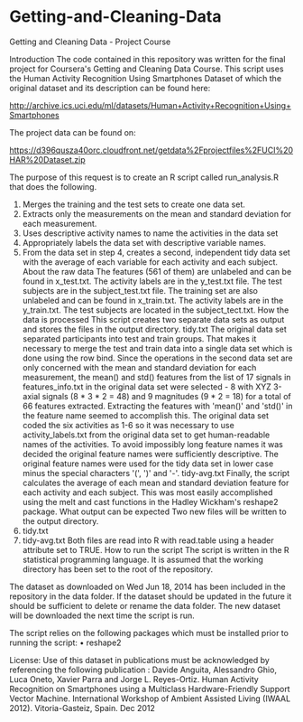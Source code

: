 Getting-and-Cleaning-Data
=========================

Getting and Cleaning Data - Project Course

Introduction
The code contained in this repository was written for the final project for Coursera's Getting and Cleaning Data Course.
This script uses the Human Activity Recognition Using Smartphones Dataset of which the original dataset and its description can be found here:

http://archive.ics.uci.edu/ml/datasets/Human+Activity+Recognition+Using+Smartphones

The project data can be found on:

https://d396qusza40orc.cloudfront.net/getdata%2Fprojectfiles%2FUCI%20HAR%20Dataset.zip

The purpose of this request is to create an R script called run_analysis.R that does the following. 
1.	Merges the training and the test sets to create one data set.
2.	Extracts only the measurements on the mean and standard deviation for each measurement. 
3.	Uses descriptive activity names to name the activities in the data set
4.	Appropriately labels the data set with descriptive variable names. 
5.	From the data set in step 4, creates a second, independent tidy data set with the average of each variable for each activity and each subject.
About the raw data
The features (561 of them) are unlabeled and can be found in x_test.txt. The activity labels are in the y_test.txt file. The test subjects are in the subject_test.txt file.
The training set are also unlabeled and can be found in x_train.txt. The activity labels are in the y_train.txt. The test subjects are located in the subject_tect.txt.
How the data is processed
This script creates two separate data sets as output and stores the files in the output directory.
tidy.txt
The original data set separated participants into test and train groups. That makes it necessary to merge the test and train data into a single data set which is done using the row bind. 
Since the operations in the second data set are only concerned with the mean and standard deviation for each measurement, the mean() and std() features from the list of 17 signals in features_info.txt in the original data set were selected - 8 with XYZ 3-axial signals (8 * 3 * 2 = 48) and 9 magnitudes (9 * 2 = 18) for a total of 66 features extracted. Extracting the features with 'mean()' and 'std()' in the feature name seemed to accomplish this.
The original data set coded the six activities as 1-6 so it was necessary to use activity_labels.txt from the original data set to get human-readable names of the activities. 
To avoid impossibly long feature names it was decided the original feature names were sufficiently descriptive. The original feature names were used for the tidy data set in lower case minus the special characters '(', ')' and '-'.
tidy-avg.txt
Finally, the script calculates the average of each mean and standard deviation feature for each activity and each subject. This was most easily accomplished using the melt and cast functions in the Hadley Wickham's reshape2 package.
What output can be expected
Two new files will be written to the output directory.
1.	tidy.txt
2.	tidy-avg.txt
Both files are read into R with read.table using a header attribute set to TRUE.
How to run the script
The script is written in the R statistical programming language. It is assumed that the working directory has been set to the root of the repository.

The dataset as downloaded on Wed Jun 18, 2014 has been included in the repository in the data folder. If the dataset should be updated in the future it should be sufficient to delete or rename the data folder. The new dataset will be downloaded the next time the script is run.

The script relies on the following packages which must be installed prior to running the script:
•	reshape2

License:
Use of this dataset in publications must be acknowledged by referencing the following publication :
Davide Anguita, Alessandro Ghio, Luca Oneto, Xavier Parra and Jorge L. Reyes-Ortiz. Human Activity Recognition on Smartphones using a Multiclass Hardware-Friendly Support Vector Machine. International Workshop of Ambient Assisted Living (IWAAL 2012). Vitoria-Gasteiz, Spain. Dec 2012


